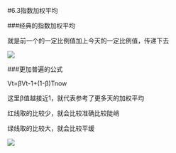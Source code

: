 #6.3指数加权平均

###经典的指数加权平均

就是前一个的一定比例值加上今天的一定比例值，传递下去

![](https://cdn.jsdelivr.net/gh/tj-messi/picture/1727414500544.png)

###更加普遍的公式

Vt=βVt-1+(1-β)Tnow

这里β值越接近1，就代表参考了更多天的加权平均

红线取的比较少，就会比较准确比较陡峭

绿线取的比较大，就会比较平缓

![](https://cdn.jsdelivr.net/gh/tj-messi/picture/1727414735129.png)